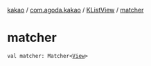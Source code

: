 [kakao](../../index.md) / [com.agoda.kakao](../index.md) / [KListView](index.md) / [matcher](./matcher.md)

# matcher

`val matcher: Matcher<`[`View`](https://developer.android.com/reference/android/view/View.html)`>`
